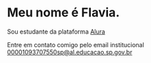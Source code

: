 # Meu nome é Flavia.
Sou estudante da plataforma [Alura](https://www.alura.com.br)

Entre em contato comigo pelo email institucional
00001093707550sp@al.educacao.sp.gov.br

